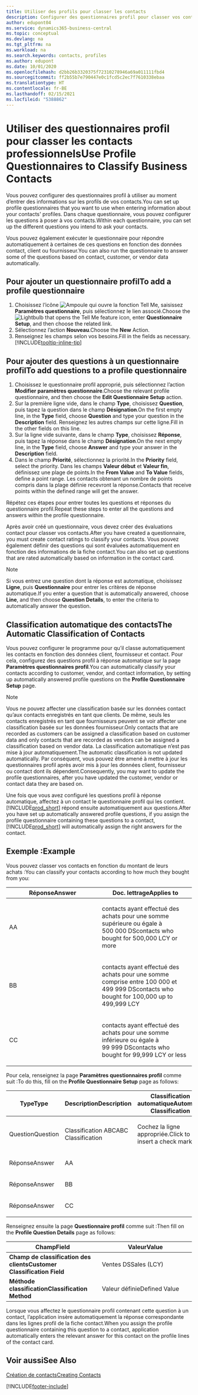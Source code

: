 ```yaml
---
title: Utiliser des profils pour classer les contacts
description: Configurer des questionnaires profil pour classer vos contacts professionnels
author: edupont04
ms.service: dynamics365-business-central
ms.topic: conceptual
ms.devlang: na
ms.tgt_pltfrm: na
ms.workload: na
ms.search.keywords: contacts, profiles
ms.author: edupont
ms.date: 10/01/2020
ms.openlocfilehash: d2bb26b3320375f72310278946a69a011111fbd4
ms.sourcegitcommit: ff2b55b7e790447e0c1fcd5c2ec7f7610338ebaa
ms.translationtype: HT
ms.contentlocale: fr-BE
ms.lasthandoff: 02/15/2021
ms.locfileid: "5388862"
---
```

# <a name="use-profile-questionnaires-to-classify-business-contacts"></a><span data-ttu-id="f33ef-103">Utiliser des questionnaires profil pour classer les contacts professionnels</span><span class="sxs-lookup"><span data-stu-id="f33ef-103">Use Profile Questionnaires to Classify Business Contacts</span></span>
<span data-ttu-id="f33ef-104">Vous pouvez configurer des questionnaires profil à utiliser au moment d’entrer des informations sur les profils de vos contacts.</span><span class="sxs-lookup"><span data-stu-id="f33ef-104">You can set up profile questionnaires that you want to use when entering information about your contacts' profiles.</span></span> <span data-ttu-id="f33ef-105">Dans chaque questionnaire, vous pouvez configurer les questions à poser à vos contacts.</span><span class="sxs-lookup"><span data-stu-id="f33ef-105">Within each questionnaire, you can set up the different questions you intend to ask your contacts.</span></span>  

<span data-ttu-id="f33ef-106">Vous pouvez également exécuter le questionnaire pour répondre automatiquement à certaines de ces questions en fonction des données contact, client ou fournisseur.</span><span class="sxs-lookup"><span data-stu-id="f33ef-106">You can also run the questionnaire to answer some of the questions based on contact, customer, or vendor data automatically.</span></span>  

## <a name="to-add-a-profile-questionnaire"></a><span data-ttu-id="f33ef-107">Pour ajouter un questionnaire profil</span><span class="sxs-lookup"><span data-stu-id="f33ef-107">To add a profile questionnaire</span></span>
1.  <span data-ttu-id="f33ef-108">Choisissez l’icône ![Ampoule qui ouvre la fonction Tell Me](media/ui-search/search_small.png "Dites-moi ce que vous voulez faire"), saisissez **Paramètres questionnaire**, puis sélectionnez le lien associé.</span><span class="sxs-lookup"><span data-stu-id="f33ef-108">Choose the ![Lightbulb that opens the Tell Me feature](media/ui-search/search_small.png "Tell me what you want to do") icon, enter **Questionnaire Setup**, and then choose the related link.</span></span>  
2.  <span data-ttu-id="f33ef-109">Sélectionnez l’action **Nouveau**.</span><span class="sxs-lookup"><span data-stu-id="f33ef-109">Choose the **New** Action.</span></span>  
3.  <span data-ttu-id="f33ef-110">Renseignez les champs selon vos besoins.</span><span class="sxs-lookup"><span data-stu-id="f33ef-110">Fill in the fields as necessary.</span></span> [!INCLUDE[tooltip-inline-tip](includes/tooltip-inline-tip_md.md)]  

## <a name="to-add-questions-to-a-profile-questionnaire"></a><span data-ttu-id="f33ef-111">Pour ajouter des questions à un questionnaire profil</span><span class="sxs-lookup"><span data-stu-id="f33ef-111">To add questions to a profile questionnaire</span></span>
1.  <span data-ttu-id="f33ef-112">Choisissez le questionnaire profil approprié, puis sélectionnez l’action **Modifier paramètres questionnaire**.</span><span class="sxs-lookup"><span data-stu-id="f33ef-112">Choose the relevant profile questionnaire, and then choose the **Edit Questionnaire Setup** action.</span></span>  
2.  <span data-ttu-id="f33ef-113">Sur la première ligne vide, dans le champ **Type**, choisissez **Question**, puis tapez la question dans le champ **Désignation**.</span><span class="sxs-lookup"><span data-stu-id="f33ef-113">On the first empty line, in the **Type** field, choose **Question** and type your question in the **Description** field.</span></span> <span data-ttu-id="f33ef-114">Renseignez les autres champs sur cette ligne.</span><span class="sxs-lookup"><span data-stu-id="f33ef-114">Fill in the other fields on this line.</span></span>  
3.  <span data-ttu-id="f33ef-115">Sur la ligne vide suivante, dans le champ **Type**, choisissez **Réponse**, puis tapez la réponse dans le champ **Désignation**.</span><span class="sxs-lookup"><span data-stu-id="f33ef-115">On the next empty line, in the **Type** field, choose **Answer** and type your answer in the **Description** field.</span></span>  
4.  <span data-ttu-id="f33ef-116">Dans le champ **Priorité**, sélectionnez la priorité.</span><span class="sxs-lookup"><span data-stu-id="f33ef-116">In the **Priority** field, select the priority.</span></span> <span data-ttu-id="f33ef-117">Dans les champs **Valeur début** et **Valeur fin**, définissez une plage de points.</span><span class="sxs-lookup"><span data-stu-id="f33ef-117">In the **From Value** and **To Value** fields, define a point range.</span></span> <span data-ttu-id="f33ef-118">Les contacts obtenant un nombre de points compris dans la plage définie recevront la réponse.</span><span class="sxs-lookup"><span data-stu-id="f33ef-118">Contacts that receive points within the defined range will get the answer.</span></span>  

<span data-ttu-id="f33ef-119">Répétez ces étapes pour entrer toutes les questions et réponses du questionnaire profil.</span><span class="sxs-lookup"><span data-stu-id="f33ef-119">Repeat these steps to enter all the questions and answers within the profile questionnaire.</span></span>

<span data-ttu-id="f33ef-120">Après avoir créé un questionnaire, vous devez créer des évaluations contact pour classer vos contacts.</span><span class="sxs-lookup"><span data-stu-id="f33ef-120">After you have created a questionnaire, you must create contact ratings to classify your contacts.</span></span> <span data-ttu-id="f33ef-121">Vous pouvez également définir des questions qui sont évaluées automatiquement en fonction des informations de la fiche contact.</span><span class="sxs-lookup"><span data-stu-id="f33ef-121">You can also set up questions that are rated automatically based on information in the contact card.</span></span>  

> [!NOTE]
> <span data-ttu-id="f33ef-122">Si vous entrez une question dont la réponse est automatique, choisissez <STRONG>Ligne</STRONG>, puis <STRONG>Questionnaire</STRONG> pour entrer les critères de réponse automatique.</span><span class="sxs-lookup"><span data-stu-id="f33ef-122">If you enter a question that is automatically answered, choose <STRONG>Line</STRONG>, and then choose <STRONG>Question Details</STRONG>, to enter the criteria to automatically answer the question.</span></span>

## <a name="the-automatic-classification-of-contacts"></a><span data-ttu-id="f33ef-123">Classification automatique des contacts</span><span class="sxs-lookup"><span data-stu-id="f33ef-123">The Automatic Classification of Contacts</span></span>
<span data-ttu-id="f33ef-124">Vous pouvez configurer le programme pour qu’il classe automatiquement les contacts en fonction des données client, fournisseur et contact. Pour cela, configurez des questions profil à réponse automatique sur la page **Paramètres questionnaires profil**.</span><span class="sxs-lookup"><span data-stu-id="f33ef-124">You can automatically classify your contacts according to customer, vendor, and contact information, by setting up automatically answered profile questions on the **Profile Questionnaire Setup** page.</span></span>  

> [!NOTE]
> <span data-ttu-id="f33ef-125">Vous ne pouvez affecter une classification basée sur les données contact qu’aux contacts enregistrés en tant que clients. De même, seuls les contacts enregistrés en tant que fournisseurs peuvent se voir affecter une classification basée sur les données fournisseur.</span><span class="sxs-lookup"><span data-stu-id="f33ef-125">Only contacts that are recorded as customers can be assigned a classification based on customer data and only contacts that are recorded as vendors can be assigned a classification based on vendor data.</span></span> <span data-ttu-id="f33ef-126">La classification automatique n’est pas mise à jour automatiquement.</span><span class="sxs-lookup"><span data-stu-id="f33ef-126">The automatic classification is not updated automatically.</span></span> <span data-ttu-id="f33ef-127">Par conséquent, vous pouvez être amené à mettre à jour les questionnaires profil après avoir mis à jour les données client, fournisseur ou contact dont ils dépendent.</span><span class="sxs-lookup"><span data-stu-id="f33ef-127">Consequently, you may want to update the profile questionnaires, after you have updated the customer, vendor or contact data they are based on.</span></span>  

<span data-ttu-id="f33ef-128">Une fois que vous avez configuré les questions profil à réponse automatique, affectez à un contact le questionnaire profil qui les contient. [!INCLUDE[prod_short](includes/prod_short.md)] répond ensuite automatiquement aux questions.</span><span class="sxs-lookup"><span data-stu-id="f33ef-128">After you have set up automatically answered profile questions, if you assign the profile questionnaire containing these questions to a contact, [!INCLUDE[prod_short](includes/prod_short.md)] will automatically assign the right answers for the contact.</span></span>  

## <a name="example"></a><span data-ttu-id="f33ef-129">Exemple :</span><span class="sxs-lookup"><span data-stu-id="f33ef-129">Example</span></span>
<span data-ttu-id="f33ef-130">Vous pouvez classer vos contacts en fonction du montant de leurs achats :</span><span class="sxs-lookup"><span data-stu-id="f33ef-130">You can classify your contacts according to how much they bought from you:</span></span>

<table>
<colgroup>
<col style="width: 50%" />
<col style="width: 50%" />
</colgroup>
<thead>
<tr class="header">
<th><span data-ttu-id="f33ef-131"><strong>Réponse</strong></span><span class="sxs-lookup"><span data-stu-id="f33ef-131"><strong>Answer</strong></span></span></th>
<th><span data-ttu-id="f33ef-132"><strong>Doc. lettrage</strong></span><span class="sxs-lookup"><span data-stu-id="f33ef-132"><strong>Applies to</strong></span></span></th>
</tr>
</thead>
<tbody>
<tr class="odd">
<td><p><span data-ttu-id="f33ef-133">A</span><span class="sxs-lookup"><span data-stu-id="f33ef-133">A</span></span></p></td>
<td><p><span data-ttu-id="f33ef-134">contacts ayant effectué des achats pour une somme supérieure ou égale à 500 000 DS</span><span class="sxs-lookup"><span data-stu-id="f33ef-134">contacts who bought for 500,000 LCY or more</span></span></p></td>
</tr>
<tr class="even">
<td><p><span data-ttu-id="f33ef-135">B</span><span class="sxs-lookup"><span data-stu-id="f33ef-135">B</span></span></p></td>
<td><p><span data-ttu-id="f33ef-136">contacts ayant effectué des achats pour une somme comprise entre 100 000 et 499 999 DS</span><span class="sxs-lookup"><span data-stu-id="f33ef-136">contacts who bought for 100,000 up to 499,999 LCY</span></span></p></td>
</tr>
<tr class="odd">
<td><p><span data-ttu-id="f33ef-137">C</span><span class="sxs-lookup"><span data-stu-id="f33ef-137">C</span></span></p></td>
<td><p><span data-ttu-id="f33ef-138">contacts ayant effectué des achats pour une somme inférieure ou égale à 99 999 DS</span><span class="sxs-lookup"><span data-stu-id="f33ef-138">contacts who bought for 99,999 LCY or less</span></span></p></td>
</tr>
</tbody>
</table>

<span data-ttu-id="f33ef-139">Pour cela, renseignez la page **Paramètres questionnaires profil** comme suit :</span><span class="sxs-lookup"><span data-stu-id="f33ef-139">To do this, fill on the **Profile Questionnaire Setup** page as follows:</span></span>


<table>
<colgroup>
<col style="width: 20%" />
<col style="width: 20%" />
<col style="width: 20%" />
<col style="width: 20%" />
<col style="width: 20%" />
</colgroup>
<thead>
<tr class="header">
<th><span data-ttu-id="f33ef-140"><strong>Type</strong></span><span class="sxs-lookup"><span data-stu-id="f33ef-140"><strong>Type</strong></span></span></th>
<th><span data-ttu-id="f33ef-141"><strong>Description</strong></span><span class="sxs-lookup"><span data-stu-id="f33ef-141"><strong>Description</strong></span></span></th>
<th><span data-ttu-id="f33ef-142"><strong>Classification automatique</strong></span><span class="sxs-lookup"><span data-stu-id="f33ef-142"><strong>Automatic Classification</strong></span></span></th>
<th><span data-ttu-id="f33ef-143"><strong>Valeur début</strong></span><span class="sxs-lookup"><span data-stu-id="f33ef-143"><strong>From Value</strong></span></span></th>
<th><span data-ttu-id="f33ef-144"><strong>Valeur fin</strong></span><span class="sxs-lookup"><span data-stu-id="f33ef-144"><strong>To Value</strong></span></span></th>
</tr>
</thead>
<tbody>
<tr class="odd">
<td><p><span data-ttu-id="f33ef-145">Question</span><span class="sxs-lookup"><span data-stu-id="f33ef-145">Question</span></span></p></td>
<td><p><span data-ttu-id="f33ef-146">Classification ABC</span><span class="sxs-lookup"><span data-stu-id="f33ef-146">ABC Classification</span></span></p></td>
<td><p><span data-ttu-id="f33ef-147">Cochez la ligne appropriée.</span><span class="sxs-lookup"><span data-stu-id="f33ef-147">Click to insert a check mark</span></span></p></td>
<td><p> </p></td>
<td><p> </p></td>
</tr>
<tr class="even">
<td><p><span data-ttu-id="f33ef-148">Réponse</span><span class="sxs-lookup"><span data-stu-id="f33ef-148">Answer</span></span></p></td>
<td><p><span data-ttu-id="f33ef-149">A</span><span class="sxs-lookup"><span data-stu-id="f33ef-149">A</span></span></p></td>
<td><p> </p></td>
<td><p><span data-ttu-id="f33ef-150">500,000</span><span class="sxs-lookup"><span data-stu-id="f33ef-150">500,000</span></span></p></td>
<td><p> </p></td>
</tr>
<tr class="odd">
<td><p><span data-ttu-id="f33ef-151">Réponse</span><span class="sxs-lookup"><span data-stu-id="f33ef-151">Answer</span></span></p></td>
<td><p><span data-ttu-id="f33ef-152">B</span><span class="sxs-lookup"><span data-stu-id="f33ef-152">B</span></span></p></td>
<td><p> </p></td>
<td><p><span data-ttu-id="f33ef-153">100,000</span><span class="sxs-lookup"><span data-stu-id="f33ef-153">100,000</span></span></p></td>
<td><p><span data-ttu-id="f33ef-154">499,999</span><span class="sxs-lookup"><span data-stu-id="f33ef-154">499,999</span></span></p></td>
</tr>
<tr class="even">
<td><p><span data-ttu-id="f33ef-155">Réponse</span><span class="sxs-lookup"><span data-stu-id="f33ef-155">Answer</span></span></p></td>
<td><p><span data-ttu-id="f33ef-156">C</span><span class="sxs-lookup"><span data-stu-id="f33ef-156">C</span></span></p></td>
<td><p> </p></td>
<td><p> </p></td>
<td><p><span data-ttu-id="f33ef-157">99,999</span><span class="sxs-lookup"><span data-stu-id="f33ef-157">99,999</span></span></p></td>
</tr>
</tbody>
</table>

<span data-ttu-id="f33ef-158">Renseignez ensuite la page **Questionnaire profil** comme suit :</span><span class="sxs-lookup"><span data-stu-id="f33ef-158">Then fill on the **Profile Question Details** page as follows:</span></span>
<table>
<colgroup>
<col style="width: 50%" />
<col style="width: 50%" />
</colgroup>
<thead>
<tr class="header">
<th><span data-ttu-id="f33ef-159"><strong>Champ</strong></span><span class="sxs-lookup"><span data-stu-id="f33ef-159"><strong>Field</strong></span></span></th>
<th><span data-ttu-id="f33ef-160"><strong>Valeur</strong></span><span class="sxs-lookup"><span data-stu-id="f33ef-160"><strong>Value</strong></span></span></th>
</tr>
</thead>
<tbody>
<tr>
<td><span data-ttu-id="f33ef-161"><strong>Champ de classification des clients</strong></span><span class="sxs-lookup"><span data-stu-id="f33ef-161"><strong>Customer Classification Field</strong></span></span></td>
<td><span data-ttu-id="f33ef-162"><emphasis>Ventes DS</emphasis></span><span class="sxs-lookup"><span data-stu-id="f33ef-162"><emphasis>Sales (LCY)</emphasis></span></span></td>
</tr>
<tr>
<td><span data-ttu-id="f33ef-163"><strong>Méthode classification</strong></span><span class="sxs-lookup"><span data-stu-id="f33ef-163"><strong>Classification Method</strong></span></span></td>
<td><span data-ttu-id="f33ef-164"><emphasis>Valeur définie</emphasis></span><span class="sxs-lookup"><span data-stu-id="f33ef-164"><emphasis>Defined Value</emphasis></span></span></td>
</tr>
</tbody>
</table>

<span data-ttu-id="f33ef-165">Lorsque vous affectez le questionnaire profil contenant cette question à un contact, l’application insère automatiquement la réponse correspondante dans les lignes profil de la fiche contact.</span><span class="sxs-lookup"><span data-stu-id="f33ef-165">When you assign the profile questionnaire containing this question to a contact, application automatically enters the relevant answer for this contact on the profile lines of the contact card.</span></span>

## <a name="see-also"></a><span data-ttu-id="f33ef-166">Voir aussi</span><span class="sxs-lookup"><span data-stu-id="f33ef-166">See Also</span></span>
[<span data-ttu-id="f33ef-167">Création de contacts</span><span class="sxs-lookup"><span data-stu-id="f33ef-167">Creating Contacts</span></span>](marketing-create-contact-companies.md)  


[!INCLUDE[footer-include](includes/footer-banner.md)]